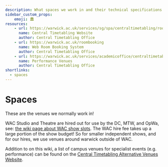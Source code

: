 ```yaml
---
description: What spaces we work in and their technical specifications.
sidebar_custom_props:
    emoji: 🏛️
resources:
    - url: https://warwick.ac.uk/services/sg/spa/centraltimetabling/roominformation
      name: Central Timetabling Website
      author: Central Timetabling Office
    - url: https://warwick.ac.uk/roombooking 
      name: Web Room Booking System
      author: Central Timetabling Office
    - url: https://warwick.ac.uk/services/academicoffice/centraltimetabling/roominformation/alternativevenues
      name: Performance Venues
      author: Central Timetabling Office
shortlinks:
  - spaces
---
```

# Spaces

These are the venues we normally work in!

WAC Studio and Theatre are hired out for use by the DC, MTW, and OpWa, see: [the wiki page about WAC show slots](warwick-drama/shows#wac-show-slots).
The WAC hire fee takes up a large portion of the show budget! So for smaller independent shows, and for our hires, we
use venues around warwick outside of WAC.

Addition to on this wiki, a list of campus venues for specialist events (e.g. performance) can be found on the
[Central Timetabling Alternative Venues Website](https://warwick.ac.uk/services/academicoffice/centraltimetabling/roominformation/alternativevenues).